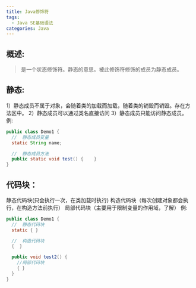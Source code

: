 ```yaml
---
title: Java修饰符
tags:
  - Java SE基础语法
categories: Java
---
```


## 概述:
> 是一个状态修饰符。静态的意思。被此修饰符修饰的成员为静态成员。

## 静态:
  1）静态成员不属于对象，会随着类的加载而加载，随着类的销毁而销毁。存在方法区中。
  2）静态成员可以通过类名直接访问
  3）静态成员只能访问静态成员。
  例:
  ``` Java
  public class Demo1 {
    //  静态成员变量
    static String name;

    //  静态成员方法
    public static void test() {    }
  }
  ```

## 代码块：
静态代码块(只会执行一次，在类加载时执行)
构造代码块（每次创建对象都会执行，在构造方法前执行）
局部代码块（主要用于限制变量的作用域，了解）
例:
``` Java
public class Demo1 {
  //  静态代码块
  static { }

  //  构造代码块
  {  }

  public void test2() {
    //局部代码块
    { }
  }
}
```